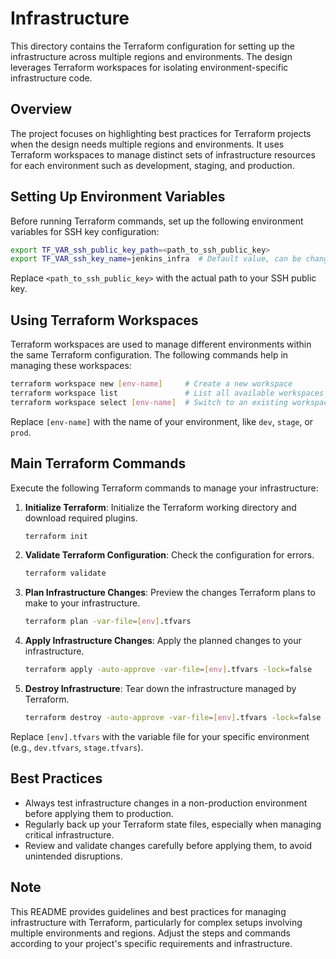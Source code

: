 
# Infrastructure

This directory contains the Terraform configuration for setting up the infrastructure across multiple regions and environments. The design leverages Terraform workspaces for isolating environment-specific infrastructure code.

## Overview

The project focuses on highlighting best practices for Terraform projects when the design needs multiple regions and environments. It uses Terraform workspaces to manage distinct sets of infrastructure resources for each environment such as development, staging, and production.

## Setting Up Environment Variables

Before running Terraform commands, set up the following environment variables for SSH key configuration:

```bash
export TF_VAR_ssh_public_key_path=<path_to_ssh_public_key>
export TF_VAR_ssh_key_name=jenkins_infra  # Default value, can be changed as needed
```

Replace `<path_to_ssh_public_key>` with the actual path to your SSH public key.

## Using Terraform Workspaces

Terraform workspaces are used to manage different environments within the same Terraform configuration. The following commands help in managing these workspaces:

```sh
terraform workspace new [env-name]     # Create a new workspace
terraform workspace list               # List all available workspaces
terraform workspace select [env-name]  # Switch to an existing workspace
```

Replace `[env-name]` with the name of your environment, like `dev`, `stage`, or `prod`.

## Main Terraform Commands

Execute the following Terraform commands to manage your infrastructure:

1. **Initialize Terraform**:
   Initialize the Terraform working directory and download required plugins.
   ```bash
   terraform init
   ```

2. **Validate Terraform Configuration**:
   Check the configuration for errors.
   ```bash
   terraform validate
   ```

3. **Plan Infrastructure Changes**:
   Preview the changes Terraform plans to make to your infrastructure.
   ```bash
   terraform plan -var-file=[env].tfvars
   ```

4. **Apply Infrastructure Changes**:
   Apply the planned changes to your infrastructure.
   ```bash
   terraform apply -auto-approve -var-file=[env].tfvars -lock=false
   ```

5. **Destroy Infrastructure**:
   Tear down the infrastructure managed by Terraform.
   ```bash
   terraform destroy -auto-approve -var-file=[env].tfvars -lock=false
   ```

Replace `[env].tfvars` with the variable file for your specific environment (e.g., `dev.tfvars`, `stage.tfvars`).

## Best Practices

- Always test infrastructure changes in a non-production environment before applying them to production.
- Regularly back up your Terraform state files, especially when managing critical infrastructure.
- Review and validate changes carefully before applying them, to avoid unintended disruptions.

## Note

This README provides guidelines and best practices for managing infrastructure with Terraform, particularly for complex setups involving multiple environments and regions. Adjust the steps and commands according to your project's specific requirements and infrastructure.

